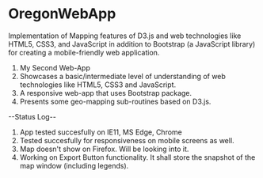 # OregonWebApp
Implementation of Mapping features of D3.js and web technologies like HTML5, CSS3, and JavaScript in addition to Bootstrap (a JavaScript library) for creating a mobile-friendly web application.

1. My Second Web-App
2. Showcases a basic/intermediate level of understanding of web technologies like HTML5, CSS3 and JavaScript.
3. A responsive web-app that uses Bootstrap package.
4. Presents some geo-mapping sub-routines based on D3.js. 

--Status Log--
1. App tested succesfully on IE11, MS Edge, Chrome
2. Tested succesfully for responsiveness on mobile screens as well.
3. Map doesn't show on Firefox. Will be looking into it.
4. Working on Export Button functionality. It shall store the snapshot of the map window (including legends).

